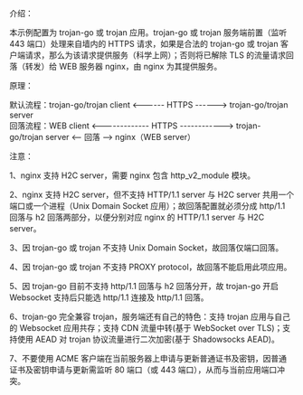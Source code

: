 介绍：

本示例配置为 trojan-go 或 trojan 应用。trojan-go 或 trojan 服务端前置（监听 443 端口）处理来自墙内的 HTTPS 请求，如果是合法的 trojan-go 或 trojan 客户端请求，那么为该请求提供服务（科学上网）；否则将已解除 TLS 的流量请求回落（转发）给 WEB 服务器 nginx，由 nginx 为其提供服务。

原理：

默认流程：trojan-go/trojan client <------ HTTPS ------> trojan-go/trojan server  
回落流程：WEB client <------------- HTTPS ------------> trojan-go/trojan server <-- 回落 --> nginx（WEB server）

注意：

1、nginx 支持 H2C server，需要 nginx 包含 http_v2_module 模块。

2、nginx 支持 H2C server，但不支持 HTTP/1.1 server 与 H2C server 共用一个端口或一个进程（Unix Domain Socket 应用）；故回落配置就必须分成 http/1.1 回落与 h2 回落两部分，以便分别对应 nginx 的 HTTP/1.1 server 与 H2C server。

3、因 trojan-go 或 trojan 不支持 Unix Domain Socket，故回落仅端口回落。

4、因 trojan-go 或 trojan 不支持 PROXY protocol，故回落不能启用此项应用。

5、因 trojan-go 目前不支持 http/1.1 回落与 h2 回落分开，故 trojan-go 开启 Websocket 支持后只能选 http/1.1 连接及 http/1.1 回落。

6、trojan-go 完全兼容 trojan，服务端还有自己的特色：支持 trojan 应用与自己的 Websocket 应用共存；支持 CDN 流量中转(基于 WebSocket over TLS)；支持使用 AEAD 对 trojan 协议流量进行二次加密(基于 Shadowsocks AEAD)。

7、不要使用 ACME 客户端在当前服务器上申请与更新普通证书及密钥，因普通证书及密钥申请与更新需监听 80 端口（或 443 端口），从而与当前应用端口冲突。
